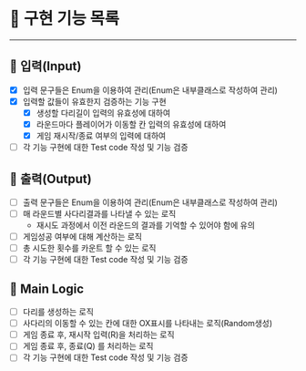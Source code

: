 🌟 구현 기능 목록
===
---
## 🔑 입력(Input)
 - [x] 입력 문구들은 Enum을 이용하여 관리(Enum은 내부클래스로 작성하여 관리)
 - [x] 입력할 값들이 유효한지 검증하는 기능 구현
   - [x] 생성할 다리길이 입력의 유효성에 대하여
   - [x] 라운드마다 플레이어가 이동할 칸 입력의 유효성에 대하여
   - [x] 게임 재시작/종료 여부의 입력에 대하여
 - [ ] 각 기능 구현에 대한 Test code 작성 및 기능 검증

## 🔑 출력(Output)
- [ ] 출력 문구들은 Enum을 이용하여 관리(Enum은 내부클래스로 작성하여 관리)
- [ ] 매 라운드별 사다리결과를 나타낼 수 있는 로직
  - 재시도 과정에서 이전 라운드의 결과를 기억할 수 있어야 함에 유의
- [ ] 게임성공 여부에 대해 계산하는 로직
- [ ] 총 시도한 횟수를 카운트 할 수 있는 로직
- [ ] 각 기능 구현에 대한 Test code 작성 및 기능 검증

## 🔑 Main Logic
 - [ ] 다리를 생성하는 로직
 - [ ] 사다리의 이동할 수 있는 칸에 대한 OX표시를 나타내는 로직(Random생성)
 - [ ] 게임 종료 후, 재시작 입력(R)을 처리하는 로직
 - [ ] 게임 종료 후, 종료(Q) 를 처리하는 로직
 - [ ] 각 기능 구현에 대한 Test code 작성 및 기능 검증